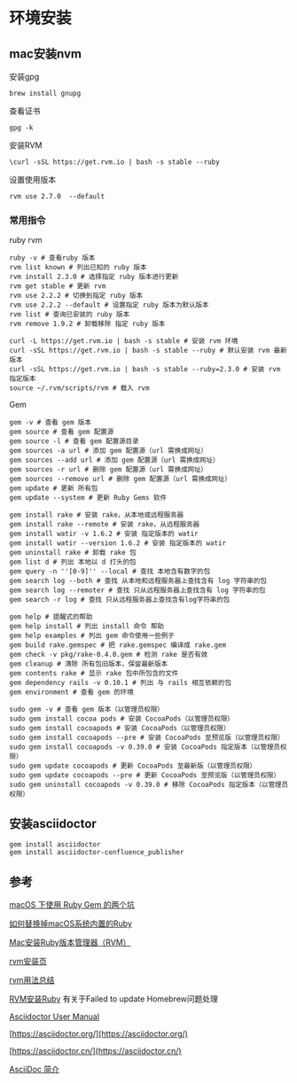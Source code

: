 # 环境安装

## mac安装nvm

安装gpg

```shell
brew install gnupg
```

查看证书

```shell
gpg -k
```

安装RVM

```shell
\curl -sSL https://get.rvm.io | bash -s stable --ruby
```

设置使用版本

```shell
rvm use 2.7.0  --default
```

### 常用指令

ruby rvm

```shell
ruby -v # 查看ruby 版本
rvm list known # 列出已知的 ruby 版本
rvm install 2.3.0 # 选择指定 ruby 版本进行更新
rvm get stable # 更新 rvm
rvm use 2.2.2 # 切换到指定 ruby 版本
rvm use 2.2.2 --default # 设置指定 ruby 版本为默认版本
rvm list # 查询已安装的 ruby 版本
rvm remove 1.9.2 # 卸载移除 指定 ruby 版本

curl -L https://get.rvm.io | bash -s stable # 安装 rvm 环境
curl -sSL https://get.rvm.io | bash -s stable --ruby # 默认安装 rvm 最新版本
curl -sSL https://get.rvm.io | bash -s stable --ruby=2.3.0 # 安装 rvm 指定版本
source ~/.rvm/scripts/rvm # 载入 rvm
```

Gem

```shell
gem -v # 查看 gem 版本
gem source # 查看 gem 配置源
gem source -l # 查看 gem 配置源目录
gem sources -a url # 添加 gem 配置源（url 需换成网址）
gem sources --add url # 添加 gem 配置源（url 需换成网址）
gem sources -r url # 删除 gem 配置源（url 需换成网址）
gem sources --remove url # 删除 gem 配置源（url 需换成网址）
gem update # 更新 所有包
gem update --system # 更新 Ruby Gems 软件

gem install rake # 安装 rake，从本地或远程服务器
gem install rake --remote # 安装 rake，从远程服务器
gem install watir -v 1.6.2 # 安装 指定版本的 watir
gem install watir --version 1.6.2 # 安装 指定版本的 watir
gem uninstall rake # 卸载 rake 包
gem list d # 列出 本地以 d 打头的包
gem query -n ''[0-9]'' --local # 查找 本地含有数字的包
gem search log --both # 查找 从本地和远程服务器上查找含有 log 字符串的包
gem search log --remoter # 查找 只从远程服务器上查找含有 log 字符串的包
gem search -r log # 查找 只从远程服务器上查找含有log字符串的包

gem help # 提醒式的帮助
gem help install # 列出 install 命令 帮助
gem help examples # 列出 gem 命令使用一些例子
gem build rake.gemspec # 把 rake.gemspec 编译成 rake.gem
gem check -v pkg/rake-0.4.0.gem # 检测 rake 是否有效
gem cleanup # 清除 所有包旧版本，保留最新版本
gem contents rake # 显示 rake 包中所包含的文件
gem dependency rails -v 0.10.1 # 列出 与 rails 相互依赖的包
gem environment # 查看 gem 的环境

sudo gem -v # 查看 gem 版本（以管理员权限）
sudo gem install cocoa pods # 安装 CocoaPods（以管理员权限）
sudo gem install cocoapods # 安装 CocoaPods（以管理员权限）
sudo gem install cocoapods --pre # 安装 CocoaPods 至预览版（以管理员权限）
sudo gem install cocoapods -v 0.39.0 # 安装 CocoaPods 指定版本（以管理员权限）
sudo gem update cocoapods # 更新 CocoaPods 至最新版（以管理员权限）
sudo gem update cocoapods --pre # 更新 CocoaPods 至预览版（以管理员权限）
sudo gem uninstall cocoapods -v 0.39.0 # 移除 CocoaPods 指定版本（以管理员权限）
```

## 安装asciidoctor

```shell
gem install asciidoctor
gem install asciidoctor-confluence_publisher
```

## 参考

[macOS 下使用 Ruby Gem 的两个坑](https://blog.argcv.com/articles/4429.c)

[如何替换掉macOS系统内置的Ruby](https://nowonder.me/blog/how-to-bypass-macos-system-ruby/)

[Mac安装Ruby版本管理器（RVM）](https://www.jianshu.com/p/e36c0a1c6b49)

[rvm安装页](https://rvm.io/rvm/install)

[rvm用法总结](http://homeway.github.io/tutorial/rvm.html)

[RVM安装Ruby](https://www.dazhuanlan.com/2019/09/25/5d8a3e36ee74a/?__cf_chl_jschl_tk__=563f587bb5ba8d4a8e636bbfe2c4a2285a19ecb8-1602664574-0-ATYaPLsjsHI4uL2Y99oXBlnWDl5bhJbbRLgA536pA9PKPgkJt6u0fceGYeiDpCPYonA863hdQJg5beAq7f4iqFRoSJS6CbXl5isDq3weyKSbSJ07ux0Hyt5CW4itEMW4Prx4cH8ZwVdFU6RkSI48S_wJRA2S-5cxqXDFUP04w3Mrpok3Ryp9rn4Friv8moWZ_Yak2CBhAueA57fgfK1Gd6bwneETgZUPdVPa__TgpKC7MciBsAFmQro3C7eJn_mzxSG7ktin24ibzCsK8um5D7ArCSAlsypZqvFeHuca0uozX8Gs8kf13ct298P6plFdzw) 有关于Failed to update Homebrew问题处理

[Asciidoctor User Manual](https://asciidoctor.org/docs/user-manual/)

[https://asciidoctor.org/](https://asciidoctor.org/)

[https://asciidoctor.cn/](https://asciidoctor.cn/)

[AsciiDoc 简介](https://chloerei.com/2014/10/16/asciidoc-introduction/)
